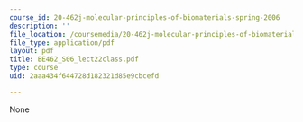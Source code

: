 ```yaml
---
course_id: 20-462j-molecular-principles-of-biomaterials-spring-2006
description: ''
file_location: /coursemedia/20-462j-molecular-principles-of-biomaterials-spring-2006/2aaa434f644728d182321d85e9cbcefd_BE462_S06_lect22class.pdf
file_type: application/pdf
layout: pdf
title: BE462_S06_lect22class.pdf
type: course
uid: 2aaa434f644728d182321d85e9cbcefd

---
```

None